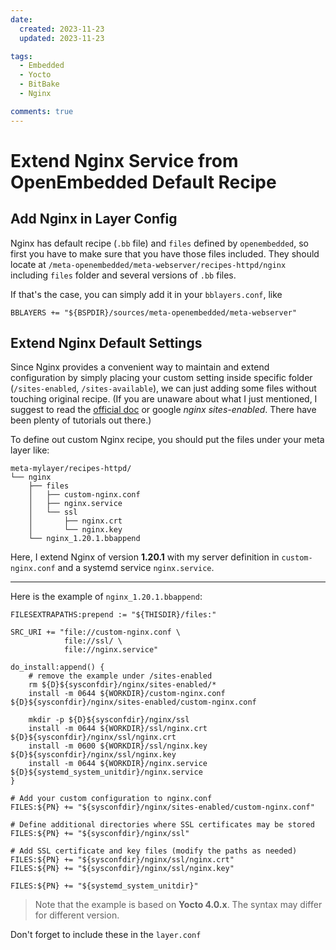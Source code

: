 ```yaml
---
date:
  created: 2023-11-23
  updated: 2023-11-23

tags:
  - Embedded
  - Yocto
  - BitBake
  - Nginx

comments: true
---
```


# Extend Nginx Service from OpenEmbedded Default Recipe

## Add Nginx in Layer Config

Nginx has default recipe (`.bb` file) and `files` defined by `openembedded`, so first you have to make sure that you have those files included. They should locate at `/meta-openembedded/meta-webserver/recipes-httpd/nginx` including `files` folder and several versions of `.bb` files.

If that's the case, you can simply add it in your `bblayers.conf`, like

```apacheconf 
BBLAYERS += "${BSPDIR}/sources/meta-openembedded/meta-webserver"
```

## Extend Nginx Default Settings

Since Nginx provides a convenient way to maintain and extend configuration by simply placing your custom setting inside specific folder (`/sites-enabled`, `/sites-available`), we can just adding some files without touching original recipe. (If you are unaware about what I just mentioned, I suggest to read the [official doc](https://www.nginx.com/resources/wiki/start/topics/examples/full/) or google *nginx sites-enabled*. There have been plenty of tutorials out there.)

To define out custom Nginx recipe, you should put the files under your meta layer like:
```
meta-mylayer/recipes-httpd/
└── nginx
    ├── files
    │   ├── custom-nginx.conf
    │   ├── nginx.service
    │   └── ssl
    │       ├── nginx.crt
    │       └── nginx.key
    └── nginx_1.20.1.bbappend
```

Here, I extend Nginx of version **1.20.1** with my server definition in `custom-nginx.conf` and a systemd service `nginx.service`.

---

Here is the example of `nginx_1.20.1.bbappend`:

```apacheconf 
FILESEXTRAPATHS:prepend := "${THISDIR}/files:"

SRC_URI += "file://custom-nginx.conf \
            file://ssl/ \
            file://nginx.service"

do_install:append() {
    # remove the example under /sites-enabled
    rm ${D}${sysconfdir}/nginx/sites-enabled/*
    install -m 0644 ${WORKDIR}/custom-nginx.conf ${D}${sysconfdir}/nginx/sites-enabled/custom-nginx.conf

    mkdir -p ${D}${sysconfdir}/nginx/ssl
    install -m 0644 ${WORKDIR}/ssl/nginx.crt ${D}${sysconfdir}/nginx/ssl/nginx.crt
    install -m 0600 ${WORKDIR}/ssl/nginx.key ${D}${sysconfdir}/nginx/ssl/nginx.key
    install -m 0644 ${WORKDIR}/nginx.service ${D}${systemd_system_unitdir}/nginx.service
}

# Add your custom configuration to nginx.conf
FILES:${PN} += "${sysconfdir}/nginx/sites-enabled/custom-nginx.conf"

# Define additional directories where SSL certificates may be stored
FILES:${PN} += "${sysconfdir}/nginx/ssl"

# Add SSL certificate and key files (modify the paths as needed)
FILES:${PN} += "${sysconfdir}/nginx/ssl/nginx.crt"
FILES:${PN} += "${sysconfdir}/nginx/ssl/nginx.key"

FILES:${PN} += "${systemd_system_unitdir}"
```

> Note that the example is based on **Yocto 4.0.x**. The syntax may differ for different version.

Don't forget to include these in the `layer.conf`